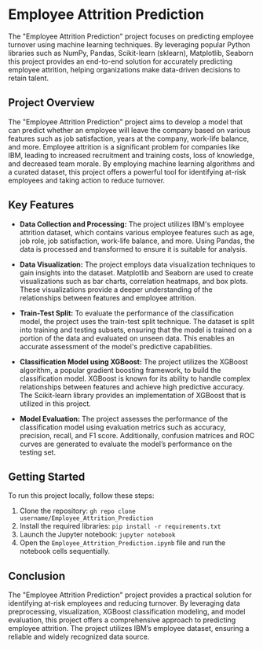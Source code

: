# Employee Attrition Prediction

The "Employee Attrition Prediction" project focuses on predicting employee turnover using machine learning techniques. By leveraging popular Python libraries such as NumPy, Pandas, Scikit-learn (sklearn), Matplotlib, Seaborn this project provides an end-to-end solution for accurately predicting employee attrition, helping organizations make data-driven decisions to retain talent.

## Project Overview

The "Employee Attrition Prediction" project aims to develop a model that can predict whether an employee will leave the company based on various features such as job satisfaction, years at the company, work-life balance, and more. Employee attrition is a significant problem for companies like IBM, leading to increased recruitment and training costs, loss of knowledge, and decreased team morale. By employing machine learning algorithms and a curated dataset, this project offers a powerful tool for identifying at-risk employees and taking action to reduce turnover.

## Key Features

- **Data Collection and Processing:** The project utilizes IBM's employee attrition dataset, which contains various employee features such as age, job role, job satisfaction, work-life balance, and more. Using Pandas, the data is processed and transformed to ensure it is suitable for analysis.
  
- **Data Visualization:** The project employs data visualization techniques to gain insights into the dataset. Matplotlib and Seaborn are used to create visualizations such as bar charts, correlation heatmaps, and box plots. These visualizations provide a deeper understanding of the relationships between features and employee attrition.

- **Train-Test Split:** To evaluate the performance of the classification model, the project uses the train-test split technique. The dataset is split into training and testing subsets, ensuring that the model is trained on a portion of the data and evaluated on unseen data. This enables an accurate assessment of the model's predictive capabilities.

- **Classification Model using XGBoost:** The project utilizes the XGBoost algorithm, a popular gradient boosting framework, to build the classification model. XGBoost is known for its ability to handle complex relationships between features and achieve high predictive accuracy. The Scikit-learn library provides an implementation of XGBoost that is utilized in this project.

- **Model Evaluation:** The project assesses the performance of the classification model using evaluation metrics such as accuracy, precision, recall, and F1 score. Additionally, confusion matrices and ROC curves are generated to evaluate the model’s performance on the testing set.

## Getting Started

To run this project locally, follow these steps:

1. Clone the repository: `gh repo clone username/Employee_Attrition_Prediction`
2. Install the required libraries: `pip install -r requirements.txt`
3. Launch the Jupyter notebook: `jupyter notebook`
4. Open the `Employee_Attrition_Prediction.ipynb` file and run the notebook cells sequentially.

## Conclusion

The "Employee Attrition Prediction" project provides a practical solution for identifying at-risk employees and reducing turnover. By leveraging data preprocessing, visualization, XGBoost classification modeling, and model evaluation, this project offers a comprehensive approach to predicting employee attrition. The project utilizes IBM’s employee dataset, ensuring a reliable and widely recognized data source.

